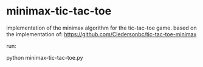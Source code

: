 # minimax-tic-tac-toe
implementation of the minimax algorithm for the tic-tac-toe game.
based on the implementation of: https://github.com/Cledersonbc/tic-tac-toe-minimax

run:

python minimax-tic-tac-toe.py
